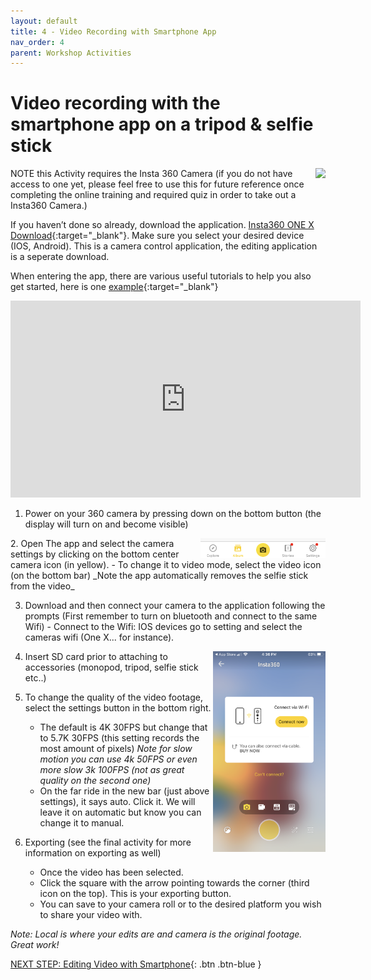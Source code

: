 ```yaml
---
layout: default
title: 4 - Video Recording with Smartphone App
nav_order: 4
parent: Workshop Activities
---
```


# Video recording with the smartphone app on a tripod & selfie stick
 <img src="images/insta-02.png" style="float:right">
 NOTE this Activity requires the Insta 360 Camera (if you do not have access to one yet, please feel free to use this for future reference once completing the online training and required quiz in order to take out a Insta360 Camera.)

If you haven’t done so already, download the application. [Insta360 ONE X Download](https://www.insta360.com/download/insta360-onex){:target="_blank"}. Make sure you select your desired device (IOS, Android). This is a camera control application, the editing application is a seperate download. 

When entering the app, there are various useful tutorials to help you also get started, here is one [example](http://onlinemanual.insta360.com/onex/en-us/startup/use?utm_source=app_onex&utm_medium=tutorial_page&utm_campaign=newusers_tutorial_en){:target="_blank"}

<iframe width="560" height="315" src="https://www.youtube.com/embed/8ZPmzuT46UU" title="YouTube video player" frameborder="0" allow="accelerometer; autoplay; clipboard-write; encrypted-media; gyroscope; picture-in-picture" allowfullscreen></iframe>

1. Power on your 360 camera by pressing down on the bottom button (the display will turn on and become visible) 
 <img src="images/insta-video-smartphone-01.jpg" style="float:right;width:200px" alt="camera menu icon">
2. Open The app and select the camera settings by clicking on the bottom center camera icon (in yellow). 
     - To change it to video mode, select the video icon (on the bottom bar)
_Note the app automatically removes the selfie stick from the video_

3. Download and then connect your camera to the application following the prompts (First remember to turn on bluetooth and connect to the same Wifi)               - Connect to the Wifi: IOS devices go to setting and select the cameras wifi (One X... for instance).
 <img src="images/insta-video-smartphone-02.PNG" style="float:right;width:180px" alt=connecting to wifi menu>
 
4. Insert SD card prior to attaching to accessories (monopod, tripod, selfie stick etc..)

5. To change the quality of the video footage, select the settings button in the bottom right.
    - The default is 4K 30FPS but change that to 5.7K 30FPS (this setting records the most amount of pixels)
_Note for slow motion you can use 4k 50FPS or even more slow 3k 100FPS (not as great quality on the second one)_
    - On  the far ride in the new bar (just above settings), it says auto. Click it. We will leave it on automatic but know you can change it to manual.

6. Exporting (see the final activity for more information on exporting as well)
    - Once the video has been selected. 
    - Click the square with the arrow pointing towards the corner (third icon on the top). This is your exporting button.  
    - You can save to your camera roll or to the desired platform you wish to share your video with. 

_Note: Local is where your edits are and camera is the original footage.
Great work!_

[NEXT STEP: Editing Video with Smartphone](editing-video-smartphone.html){: .btn .btn-blue }

